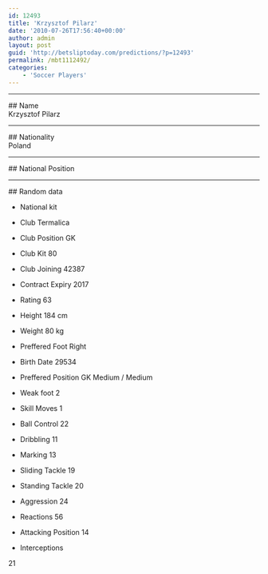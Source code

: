 ```yaml
---
id: 12493
title: 'Krzysztof Pilarz'
date: '2010-07-26T17:56:40+00:00'
author: admin
layout: post
guid: 'http://betsliptoday.com/predictions/?p=12493'
permalink: /mbt1112492/
categories:
    - 'Soccer Players'
---
```


- - - - - -

\## Name  
 Krzysztof Pilarz

- - - - - -

\## Nationality  
 Poland

- - - - - -

\## National Position

- - - - - -

\## Random data

- National kit
- Club
 Termalica

- Club Position
 GK

- Club Kit
 80

- Club Joining
 42387

- Contract Expiry
 2017

- Rating
 63

- Height
 184 cm

- Weight
 80 kg

- Preffered Foot
 Right

- Birth Date
 29534

- Preffered Position
 GK Medium / Medium

- Weak foot
 2

- Skill Moves
 1

- Ball Control
 22

- Dribbling
 11

- Marking
 13

- Sliding Tackle
 19

- Standing Tackle
 20

- Aggression
 24

- Reactions
 56

- Attacking Position
 14

- Interceptions

 21